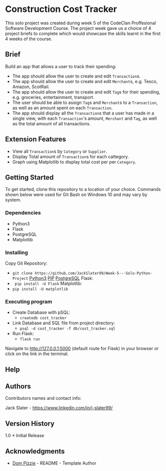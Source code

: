 # Construction Cost Tracker

This solo project was created during week 5 of the CodeClan Proffesional Software Development Course. The project week gave us a choice of 4 project briefs to complete which would showcase the skills learnt in the first 4 weeks of the course.

## Brief

Build an app that allows a user to track their spending:
- The app should allow the user to create and edit `Transaction`s.
- The app should allow the user to create and edit `Merchant`s, e.g. Tesco, Amazon, ScotRail.
- The app should allow the user to create and edit `Tag`s for their spending, e.g. groceries, entertainment, transport.
- The user should be able to assign `Tag`s and `Merchant`s to a `Transaction`, as well as an amount spent on each `Transaction`.
- The app should display all the `Transaction`s that a user has made in a single view, with each `Transaction`'s amount, `Merchant` and `Tag`, as well as the total amount of all transactions.

## Extension Features
- View all `Transaction`s by `Category` or `Supplier`.
- Display Total amount of `Transaction`s for each cattegory.
- Graph using Matplotlib to display total cost per per `Category`.


## Getting Started

To get started, clone this repository to a location of your choice. Commands shown below were used for Git Bash on Windows 10 and may vary by system.

### Dependencies

* Python3
* Flask
* PostgreSQL
* Matplotlib

### Installing

Copy Git Repository: 
   -  ``` git clone https://github.com/JackSlater99/Week-5---Solo-Python-Project ```
[Python3](python.org/downloads/)
[PIP](https://pip.pypa.io/en/stable/installation/)
[PostgreSQL](https://www.postgresql.org/download/)
Flask: 
   - ``` pip install -U Flask```
Matplotlib: 
   - ``` pip install -U matplotlib ```

### Executing program

* Create Database with pSQL:
   - ``` createdb cost_tracker ```
* Link Database and SQL file from project directory:
   - ``` psql -d cost_tracker -f db/cost_tracker.sql ```
* Run Flask:
   - ``` flask run ```

Navigate to http://127.0.0.1:5000 (default route for Flask) in your browser or click on the link in the terminal.

## Help

## Authors

Contributors names and contact info:

Jack Slater - https://www.linkedin.com/in/j-slater99/

## Version History

1.0
    * Initial Release
    
## Acknowledgments

* [Dom Pizzie](https://gist.github.com/DomPizzie) - README - Template Author

